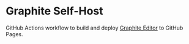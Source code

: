 # Graphite Self-Host

GitHub Actions workflow to build and deploy [Graphite Editor](https://github.com/GraphiteEditor/Graphite) to GitHub Pages.
